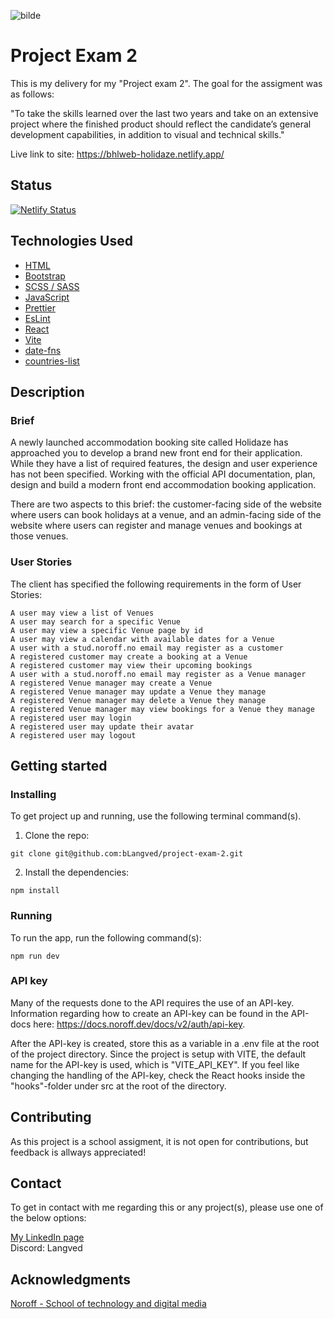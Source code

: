 ![bilde](https://github.com/bLangved/project-exam-2/assets/101604131/7fd1761e-5974-45d8-ba5f-f485d31eae63)

# Project Exam 2
This is my delivery for my "Project exam 2". The goal for the assigment was as follows:

"To take the skills learned over the last two years and take on an extensive project where the finished product should reflect the candidate’s general development capabilities, in addition to visual and technical skills."

Live link to site: https://bhlweb-holidaze.netlify.app/

## Status
[![Netlify Status](https://api.netlify.com/api/v1/badges/5087b844-a286-4b0a-92b0-04d10ba8d56b/deploy-status)](https://app.netlify.com/sites/bhlweb-holidaze/deploys)

## Technologies Used

- [HTML](https://developer.mozilla.org/en-US/docs/Web/HTML)
- [Bootstrap](https://getbootstrap.com/)
- [SCSS / SASS](https://sass-lang.com/)
- [JavaScript](https://www.javascript.com/)
- [Prettier](https://prettier.io/)
- [EsLint](https://eslint.org/)
- [React](https://react.dev/)
- [Vite](https://vitejs.dev/)
- [date-fns](https://www.npmjs.com/package/date-fns)
- [countries-list](https://www.npmjs.com/package/countries-list)

## Description

### Brief

A newly launched accommodation booking site called Holidaze has approached you to develop a brand new front end for their application. While they have a list of required features, the design and user experience has not been specified. Working with the official API documentation, plan, design and build a modern front end accommodation booking application.

There are two aspects to this brief: the customer-facing side of the website where users can book holidays at a venue, and an admin-facing side of the website where users can register and manage venues and bookings at those venues.

### User Stories

The client has specified the following requirements in the form of User Stories:

```
A user may view a list of Venues
A user may search for a specific Venue
A user may view a specific Venue page by id
A user may view a calendar with available dates for a Venue
A user with a stud.noroff.no email may register as a customer
A registered customer may create a booking at a Venue
A registered customer may view their upcoming bookings
A user with a stud.noroff.no email may register as a Venue manager
A registered Venue manager may create a Venue
A registered Venue manager may update a Venue they manage
A registered Venue manager may delete a Venue they manage
A registered Venue manager may view bookings for a Venue they manage
A registered user may login
A registered user may update their avatar
A registered user may logout
```


## Getting started

### Installing

To get project up and running, use the following terminal command(s). 

1. Clone the repo:

```
git clone git@github.com:bLangved/project-exam-2.git
```

2. Install the dependencies:

```
npm install
```

### Running

To run the app, run the following command(s):

```
npm run dev
```


### API key
Many of the requests done to the API requires the use of an API-key. Information regarding how to create an API-key can be found in the API-docs here: https://docs.noroff.dev/docs/v2/auth/api-key. 

After the API-key is created, store this as a variable in a .env file at the root of the project directory. Since the project is setup with VITE, the default name for the API-key is used, which is "VITE_API_KEY". 
If you feel like changing the handling of the API-key, check the React hooks inside the "hooks"-folder under src at the root of the directory. 

## Contributing

As this project is a school assigment, it is not open for contributions, but feedback is allways appreciated!

## Contact

To get in contact with me regarding this or any project(s), please use one of the below options:

[My LinkedIn page](https://www.linkedin.com/in/bj%C3%B8rnar-heian-langved-23157b246/)
<br>
Discord: Langved

## Acknowledgments

[Noroff - School of technology and digital media](https://www.noroff.no/en)

